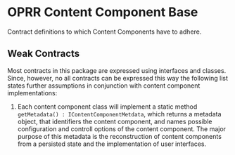 # OPRR Content Component Base
Contract definitions to which Content Components have to adhere.

## Weak Contracts
Most contracts in this package are expressed using interfaces and classes. Since, however, no all contracts can be expressed this way the following list states further assumptions in conjunction with content component implementations:
1. Each content component class will implement a static method `getMetadata() : IContentComponentMetdata`, which returns a metadata object, that identifiers the content component, and names possible configuration and controll options of the content component. The major purpose of this metadata is the reconstruction of content components from a persisted state and the implementation of user interfaces.

